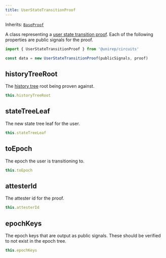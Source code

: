 ```yaml
---
title: UserStateTransitionProof
---
```


Inherits: [`BaseProof`](base-proof)

A class representing a [user state transition proof](circuits#user-state-transition-proof). Each of the following properties are public signals for the proof.

```ts
import { UserStateTransitionProof } from '@unirep/circuits'

const data = new UserStateTransitionProof(publicSignals, proof)
```

## historyTreeRoot

The [history tree](../protocol/trees.md#history-tree) root being proven against.

```ts
this.historyTreeRoot
```

## stateTreeLeaf

The new state tree leaf for the user.

```ts
this.stateTreeLeaf
```

## toEpoch

The epoch the user is transitioning to.

```ts
this.toEpoch
```

## attesterId

The attester id for the proof.

```ts
this.attesterId
```

## epochKeys

The epoch keys that are output as public signals. These should be verified to not exist in the epoch tree.

```ts
this.epochKeys
```
